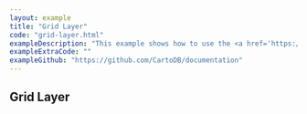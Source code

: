 ```yaml
---
layout: example
title: "Grid Layer"
code: "grid-layer.html"
exampleDescription: "This example shows how to use the <a href='https://deck.gl/docs/api-reference/aggregation-layers/grid-layer'>GridLayer</a> to render a grid heatmap based on an array of inputs."
exampleExtraCode: ""
exampleGithub: "https://github.com/CartoDB/documentation"
---
```

## Grid Layer
